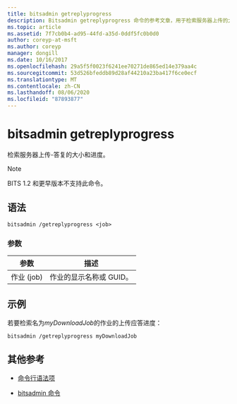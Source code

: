 ```yaml
---
title: bitsadmin getreplyprogress
description: Bitsadmin getreplyprogress 命令的参考文章，用于检索服务器上传的大小和进度。
ms.topic: article
ms.assetid: 7f7cb0b4-ad95-44fd-a35d-0ddf5fc0b0d0
author: coreyp-at-msft
ms.author: coreyp
manager: dongill
ms.date: 10/16/2017
ms.openlocfilehash: 29a5f5f0023f6241ee70271de865ed14e379aa4c
ms.sourcegitcommit: 53d526bfeddb89d28af44210a23ba417f6ce0ecf
ms.translationtype: MT
ms.contentlocale: zh-CN
ms.lasthandoff: 08/06/2020
ms.locfileid: "87893877"
---
```

# <a name="bitsadmin-getreplyprogress"></a>bitsadmin getreplyprogress

检索服务器上传-答复的大小和进度。

> [!NOTE]
> BITS 1.2 和更早版本不支持此命令。

## <a name="syntax"></a>语法

```
bitsadmin /getreplyprogress <job>
```

### <a name="parameters"></a>参数

| 参数 | 描述 |
| -------------- | -------------- |
| 作业 (job) | 作业的显示名称或 GUID。 |

## <a name="examples"></a>示例

若要检索名为*myDownloadJob*的作业的上传应答进度：

```
bitsadmin /getreplyprogress myDownloadJob
```

## <a name="additional-references"></a>其他参考

- [命令行语法项](command-line-syntax-key.md)

- [bitsadmin 命令](bitsadmin.md)
